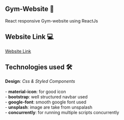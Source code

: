 ## Gym-Website 🎯

React responsive Gym-website using ReactJs 







## Website Link 💻
[Website Link](https://beautiful-muffin-f3f374.netlify.app/)

## Technologies used 🛠️
**Design**: *Css & Styled Components*<br />
 <br />
    - **material-icon**: for good icon <br />
    - **bootstrap**: well structured navbar used <br />
    - **google-font**: smooth google font used <br />
    - **unsplash**: image are take from unspalash <br />
    - **concurrently**: for running multiple scripts concurrently <br />

